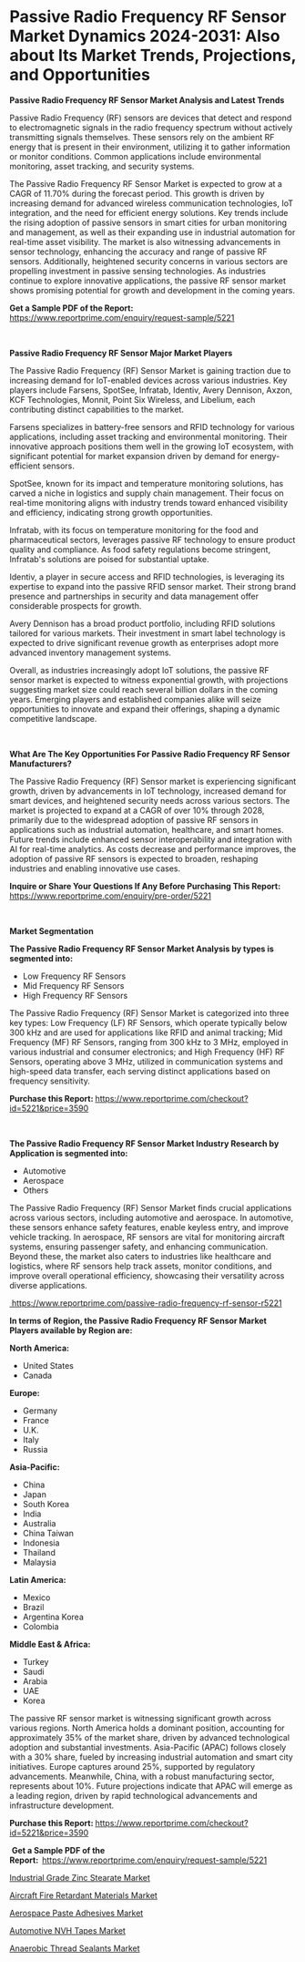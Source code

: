 <p><h1>Passive Radio Frequency RF Sensor Market Dynamics 2024-2031: Also about Its Market Trends, Projections, and Opportunities</h1></p><p><strong>Passive Radio Frequency RF Sensor Market Analysis and Latest Trends</strong></p>
<p><p>Passive Radio Frequency (RF) sensors are devices that detect and respond to electromagnetic signals in the radio frequency spectrum without actively transmitting signals themselves. These sensors rely on the ambient RF energy that is present in their environment, utilizing it to gather information or monitor conditions. Common applications include environmental monitoring, asset tracking, and security systems.</p><p>The Passive Radio Frequency RF Sensor Market is expected to grow at a CAGR of 11.70% during the forecast period. This growth is driven by increasing demand for advanced wireless communication technologies, IoT integration, and the need for efficient energy solutions. Key trends include the rising adoption of passive sensors in smart cities for urban monitoring and management, as well as their expanding use in industrial automation for real-time asset visibility. The market is also witnessing advancements in sensor technology, enhancing the accuracy and range of passive RF sensors. Additionally, heightened security concerns in various sectors are propelling investment in passive sensing technologies. As industries continue to explore innovative applications, the passive RF sensor market shows promising potential for growth and development in the coming years.</p></p>
<p><strong>Get a Sample PDF of the Report:&nbsp;</strong> <a href="https://www.reportprime.com/enquiry/request-sample/5221?utm_campaign=1780&utm_medium=2&utm_source=Github&utm_content=ia&utm_term=18102024&utm_id=passive-radio-frequency-rf-sensor">https://www.reportprime.com/enquiry/request-sample/5221</a></p>
<p>&nbsp;</p>
<p><strong>Passive Radio Frequency RF Sensor Major Market Players</strong></p>
<p><p>The Passive Radio Frequency (RF) Sensor Market is gaining traction due to increasing demand for IoT-enabled devices across various industries. Key players include Farsens, SpotSee, Infratab, Identiv, Avery Dennison, Axzon, KCF Technologies, Monnit, Point Six Wireless, and Libelium, each contributing distinct capabilities to the market.</p><p>Farsens specializes in battery-free sensors and RFID technology for various applications, including asset tracking and environmental monitoring. Their innovative approach positions them well in the growing IoT ecosystem, with significant potential for market expansion driven by demand for energy-efficient sensors.</p><p>SpotSee, known for its impact and temperature monitoring solutions, has carved a niche in logistics and supply chain management. Their focus on real-time monitoring aligns with industry trends toward enhanced visibility and efficiency, indicating strong growth opportunities.</p><p>Infratab, with its focus on temperature monitoring for the food and pharmaceutical sectors, leverages passive RF technology to ensure product quality and compliance. As food safety regulations become stringent, Infratab's solutions are poised for substantial uptake.</p><p>Identiv, a player in secure access and RFID technologies, is leveraging its expertise to expand into the passive RFID sensor market. Their strong brand presence and partnerships in security and data management offer considerable prospects for growth.</p><p>Avery Dennison has a broad product portfolio, including RFID solutions tailored for various markets. Their investment in smart label technology is expected to drive significant revenue growth as enterprises adopt more advanced inventory management systems.</p><p>Overall, as industries increasingly adopt IoT solutions, the passive RF sensor market is expected to witness exponential growth, with projections suggesting market size could reach several billion dollars in the coming years. Emerging players and established companies alike will seize opportunities to innovate and expand their offerings, shaping a dynamic competitive landscape.</p></p>
<p>&nbsp;</p>
<p><strong>What Are The Key Opportunities For Passive Radio Frequency RF Sensor Manufacturers?</strong></p>
<p><p>The Passive Radio Frequency (RF) Sensor market is experiencing significant growth, driven by advancements in IoT technology, increased demand for smart devices, and heightened security needs across various sectors. The market is projected to expand at a CAGR of over 10% through 2028, primarily due to the widespread adoption of passive RF sensors in applications such as industrial automation, healthcare, and smart homes. Future trends include enhanced sensor interoperability and integration with AI for real-time analytics. As costs decrease and performance improves, the adoption of passive RF sensors is expected to broaden, reshaping industries and enabling innovative use cases.</p></p>
<p><strong>Inquire or Share Your Questions If Any Before Purchasing This Report:</strong> <a href="https://www.reportprime.com/enquiry/pre-order/5221?utm_campaign=1780&utm_medium=2&utm_source=Github&utm_content=ia&utm_term=18102024&utm_id=passive-radio-frequency-rf-sensor">https://www.reportprime.com/enquiry/pre-order/5221</a></p>
<p>&nbsp;</p>
<p><strong>Market Segmentation</strong></p>
<p><strong>The Passive Radio Frequency RF Sensor Market Analysis by types is segmented into:</strong></p>
<p><ul><li>Low Frequency RF Sensors</li><li>Mid Frequency RF Sensors</li><li>High Frequency RF Sensors</li></ul></p>
<p><p>The Passive Radio Frequency (RF) Sensor Market is categorized into three key types: Low Frequency (LF) RF Sensors, which operate typically below 300 kHz and are used for applications like RFID and animal tracking; Mid Frequency (MF) RF Sensors, ranging from 300 kHz to 3 MHz, employed in various industrial and consumer electronics; and High Frequency (HF) RF Sensors, operating above 3 MHz, utilized in communication systems and high-speed data transfer, each serving distinct applications based on frequency sensitivity.</p></p>
<p><strong>Purchase this Report:&nbsp;</strong><a href="https://www.reportprime.com/checkout?id=5221&price=3590&utm_campaign=1780&utm_medium=2&utm_source=Github&utm_content=ia&utm_term=18102024&utm_id=passive-radio-frequency-rf-sensor">https://www.reportprime.com/checkout?id=5221&price=3590</a></p>
<p>&nbsp;</p>
<p><strong>The Passive Radio Frequency RF Sensor Market Industry Research by Application is segmented into:</strong></p>
<p><ul><li>Automotive</li><li>Aerospace</li><li>Others</li></ul></p>
<p><p>The Passive Radio Frequency (RF) Sensor Market finds crucial applications across various sectors, including automotive and aerospace. In automotive, these sensors enhance safety features, enable keyless entry, and improve vehicle tracking. In aerospace, RF sensors are vital for monitoring aircraft systems, ensuring passenger safety, and enhancing communication. Beyond these, the market also caters to industries like healthcare and logistics, where RF sensors help track assets, monitor conditions, and improve overall operational efficiency, showcasing their versatility across diverse applications.</p></p>
<p><a href="https://www.reportprime.com/passive-radio-frequency-rf-sensor-r5221?utm_campaign=1780&utm_medium=2&utm_source=Github&utm_content=ia&utm_term=18102024&utm_id=passive-radio-frequency-rf-sensor">&nbsp;https://www.reportprime.com/passive-radio-frequency-rf-sensor-r5221</a></p>
<p><strong>In terms of Region, the Passive Radio Frequency RF Sensor Market Players available by Region are:</strong></p>
<p>
    <p> <strong> North America: </strong>
        <ul>
            <li>United States</li>
            <li>Canada</li>
        </ul>
        </p> 
    <p> <strong> Europe: </strong>
        <ul>
            <li>Germany</li>
            <li>France</li>
            <li>U.K.</li>
            <li>Italy</li>
            <li>Russia</li>
        </ul>
        </p> 
    <p> <strong> Asia-Pacific: </strong>
        <ul>
            <li>China</li>
            <li>Japan</li>
            <li>South Korea</li>
            <li>India</li>
            <li>Australia</li>
            <li>China Taiwan</li>
            <li>Indonesia</li>
            <li>Thailand</li>
            <li>Malaysia</li>
        </ul>
        </p> 
    <p> <strong> Latin America: </strong>
        <ul>
            <li>Mexico</li>
            <li>Brazil</li>
            <li>Argentina Korea</li>
            <li>Colombia</li>
        </ul>
        </p> 
    <p> <strong> Middle East & Africa: </strong>
        <ul>
            <li>Turkey</li>
            <li>Saudi</li>
            <li>Arabia</li>
            <li>UAE</li>
            <li>Korea</li>
        </ul>
    </p>
    </p>
<p><p>The passive RF sensor market is witnessing significant growth across various regions. North America holds a dominant position, accounting for approximately 35% of the market share, driven by advanced technological adoption and substantial investments. Asia-Pacific (APAC) follows closely with a 30% share, fueled by increasing industrial automation and smart city initiatives. Europe captures around 25%, supported by regulatory advancements. Meanwhile, China, with a robust manufacturing sector, represents about 10%. Future projections indicate that APAC will emerge as a leading region, driven by rapid technological advancements and infrastructure development.</p></p>
<p><strong>Purchase this Report: </strong><a href="https://www.reportprime.com/checkout?id=5221&price=3590&utm_campaign=1780&utm_medium=2&utm_source=Github&utm_content=ia&utm_term=18102024&utm_id=passive-radio-frequency-rf-sensor">https://www.reportprime.com/checkout?id=5221&price=3590</a></p>
<p>&nbsp;<strong>Get a Sample PDF of the Report:&nbsp;&nbsp;</strong><a href="https://www.reportprime.com/enquiry/request-sample/5221?utm_campaign=1780&utm_medium=2&utm_source=Github&utm_content=ia&utm_term=18102024&utm_id=passive-radio-frequency-rf-sensor">https://www.reportprime.com/enquiry/request-sample/5221</a></p>
<p><strong></strong></p>
<p><p><a href="https://www.linkedin.com/pulse/global-industrial-grade-zinc-stearate-market-trends-forecasts-nixbc?utm_campaign=1780&utm_medium=2&utm_source=Github&utm_content=ia&utm_term=18102024&utm_id=passive-radio-frequency-rf-sensor">Industrial Grade Zinc Stearate Market</a></p><p><a href="https://www.linkedin.com/pulse/aircraft-fire-retardant-materials-market-shifts-strategic-analysis-4ciqc?utm_campaign=1780&utm_medium=2&utm_source=Github&utm_content=ia&utm_term=18102024&utm_id=passive-radio-frequency-rf-sensor">Aircraft Fire Retardant Materials Market</a></p><p><a href="https://www.linkedin.com/pulse/evaluating-global-aerospace-paste-adhesives-market-trends-growth-rc9lc?utm_campaign=1780&utm_medium=2&utm_source=Github&utm_content=ia&utm_term=18102024&utm_id=passive-radio-frequency-rf-sensor">Aerospace Paste Adhesives Market</a></p><p><a href="https://www.linkedin.com/pulse/automotive-nvh-tapes-sector-surge-137-growth-roadmap-2031-factoid-mwrhc?utm_campaign=1780&utm_medium=2&utm_source=Github&utm_content=ia&utm_term=18102024&utm_id=passive-radio-frequency-rf-sensor">Automotive NVH Tapes Market</a></p><p><a href="https://www.linkedin.com/pulse/anaerobic-thread-sealants-market-global-share-ranking-overall-oc11c?utm_campaign=1780&utm_medium=2&utm_source=Github&utm_content=ia&utm_term=18102024&utm_id=passive-radio-frequency-rf-sensor">Anaerobic Thread Sealants Market</a></p></p>